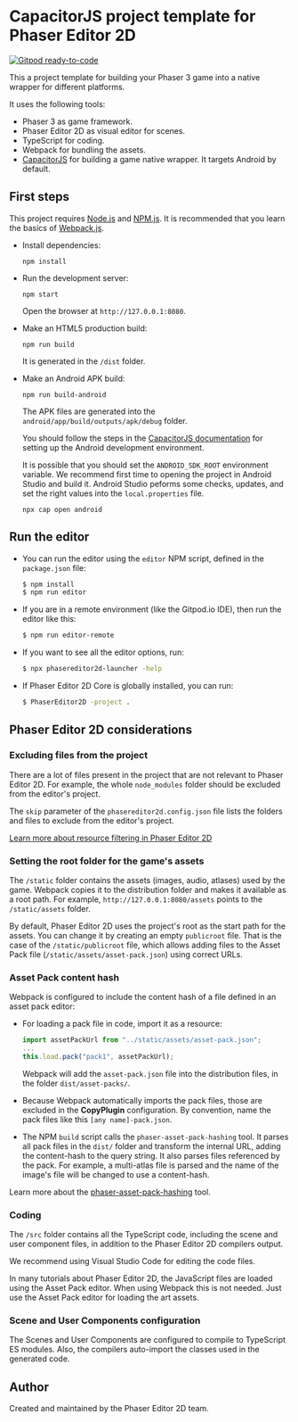# CapacitorJS project template for Phaser Editor 2D

[![Gitpod ready-to-code](https://img.shields.io/badge/Gitpod-ready--to--code-908a85?logo=gitpod)](https://gitpod.io/#https://github.com/PhaserEditor2D/starter-template-capacitorjs)

This a project template for building your Phaser 3 game into a native wrapper for different platforms.

It uses the following tools:

* Phaser 3 as game framework.
* Phaser Editor 2D as visual editor for scenes.
* TypeScript for coding.
* Webpack for bundling the assets.
* [CapacitorJS](https://capacitorjs.com) for building a game native wrapper. It targets Android by default.

## First steps

This project requires [Node.js](https://nodejs.org) and [NPM.js](https://www.npmjs.com). It is recommended that you learn the basics of [Webpack.js](https://www/webpack.js.org).

* Install dependencies:

    ```
    npm install
    ```

* Run the development server:

    ```
    npm start
    ```

    Open the browser at `http://127.0.0.1:8080`.

* Make an HTML5 production build:

    ```
    npm run build
    ```

    It is generated in the `/dist` folder.

* Make an Android APK build:

    ```
    npm run build-android
    ```

    The APK files are generated into the `android/app/build/outputs/apk/debug` folder.

    You should follow the steps in the [CapacitorJS documentation](https://capacitorjs.com/docs/android) for setting up the Android development environment.

    It is possible that you should set the `ANDROID_SDK_ROOT` environment variable. We recommend first time to opening the project in Android Studio and build it. Android Studio peforms some checks, updates, and set the right values into the `local.properties` file.

    ```
    npx cap open android
    ```

## Run the editor

* You can run the editor using the `editor` NPM script, defined in the `package.json` file:

    ```bash
    $ npm install
    $ npm run editor
    ```

* If you are in a remote environment (like the Gitpod.io IDE), then run the editor like this:

    ```bash
    $ npm run editor-remote
    ```

* If you want to see all the editor options, run:

    ```bash
    $ npx phasereditor2d-launcher -help
    ```

* If Phaser Editor 2D Core is globally installed, you can run:

    ```bash
    $ PhaserEditor2D -project .
    ```

## Phaser Editor 2D considerations

### Excluding files from the project

There are a lot of files present in the project that are not relevant to Phaser Editor 2D. For example, the whole `node_modules` folder should be excluded from the editor's project.

The `skip` parameter of the `phasereditor2d.config.json` file lists the folders and files to exclude from the editor's project. 

[Learn more about resource filtering in Phaser Editor 2D](https://help.phasereditor2d.com/v3/misc/resources-filtering.html)

### Setting the root folder for the game's assets

The `/static` folder contains the assets (images, audio, atlases) used by the game. Webpack copies it to the distribution folder and makes it available as a root path. For example, `http://127.0.0.1:8080/assets` points to the `/static/assets` folder.

By default, Phaser Editor 2D uses the project's root as the start path for the assets. You can change it by creating an empty `publicroot` file. That is the case of the `/static/publicroot` file, which allows adding files to the Asset Pack file (`/static/assets/asset-pack.json`) using correct URLs.

### Asset Pack content hash

Webpack is configured to include the content hash of a file defined in an asset pack editor:

* For loading a pack file in code, import it as a resource:
    ```javascript
    import assetPackUrl from "../static/assets/asset-pack.json";
    ...
    this.load.pack("pack1", assetPackUrl);
    ```
    Webpack will add the `asset-pack.json` file into the distribution files, in the folder `dist/asset-packs/`.

* Because Webpack automatically imports the pack files, those are excluded in the **CopyPlugin** configuration. By convention, name the pack files like this `[any name]-pack.json`.

* The NPM `build` script calls the `phaser-asset-pack-hashing` tool. It parses all pack files in the `dist/` folder and transform the internal URL, adding the content-hash to the query string. It also parses files referenced by the pack. For example, a multi-atlas file is parsed and the name of the image's file will be changed to use a content-hash.

Learn more about the [phaser-asset-pack-hashing](https://www.npmjs.com/package/phaser-asset-pack-hashing) tool.

### Coding

The `/src` folder contains all the TypeScript code, including the scene and user component files, in addition to the Phaser Editor 2D compilers output.

We recommend using Visual Studio Code for editing the code files.

In many tutorials about Phaser Editor 2D, the JavaScript files are loaded using the Asset Pack editor. When using Webpack this is not needed. Just use the Asset Pack editor for loading the art assets.

### Scene and User Components configuration

The Scenes and User Components are configured to compile to TypeScript ES modules. Also, the compilers auto-import the classes used in the generated code.

## Author

Created and maintained by the Phaser Editor 2D team.
